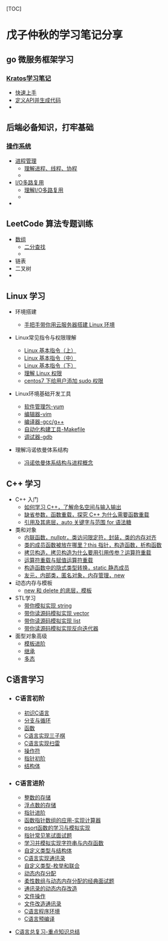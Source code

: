 [TOC]

# 戊子仲秋的学习笔记分享

## go 微服务框架学习

### [Kratos学习笔记](https://github.com/wuzizhongqiu/wuzi-study-note/tree/main/kratos学习笔记)

* [快速上手](https://github.com/wuzizhongqiu/wuzi-study-note/blob/main/kratos%E5%AD%A6%E4%B9%A0%E7%AC%94%E8%AE%B0/%E5%BF%AB%E9%80%9F%E4%B8%8A%E6%89%8B%E5%BE%AE%E6%9C%8D%E5%8A%A1%E6%A1%86%E6%9E%B6%20Kratos.md)
* [定义API并生成代码](https://github.com/wuzizhongqiu/wuzi-study-note/blob/main/kratos%E5%AD%A6%E4%B9%A0%E7%AC%94%E8%AE%B0/%E5%AE%9A%E4%B9%89API%E5%B9%B6%E7%94%9F%E6%88%90%E4%BB%A3%E7%A0%81.md)
* 



## 后端必备知识，打牢基础

### [操作系统](https://github.com/wuzizhongqiu/wuzi-study-note/tree/main/%E6%93%8D%E4%BD%9C%E7%B3%BB%E7%BB%9F)
* [进程管理](https://github.com/wuzizhongqiu/wuzi-study-note/tree/main/%E6%93%8D%E4%BD%9C%E7%B3%BB%E7%BB%9F/%E8%BF%9B%E7%A8%8B%E7%AE%A1%E7%90%86)
    * [理解进程、线程、协程](https://github.com/wuzizhongqiu/wuzi-study-note/blob/main/%E6%93%8D%E4%BD%9C%E7%B3%BB%E7%BB%9F/%E8%BF%9B%E7%A8%8B%E7%AE%A1%E7%90%86/%E7%90%86%E8%A7%A3%E8%BF%9B%E7%A8%8B%E3%80%81%E7%BA%BF%E7%A8%8B%E3%80%81%E5%8D%8F%E7%A8%8B.md)
    * 
* [I/O多路复用](https://github.com/wuzizhongqiu/wuzi-study-note/tree/main/%E6%93%8D%E4%BD%9C%E7%B3%BB%E7%BB%9F/IO%E5%A4%9A%E8%B7%AF%E5%A4%8D%E7%94%A8)
    * [理解I/O多路复用](https://github.com/wuzizhongqiu/wuzi-study-note/blob/main/%E6%93%8D%E4%BD%9C%E7%B3%BB%E7%BB%9F/IO%E5%A4%9A%E8%B7%AF%E5%A4%8D%E7%94%A8/%E7%90%86%E8%A7%A3IO%E5%A4%9A%E8%B7%AF%E5%A4%8D%E7%94%A8.md)
    * 
* 



## LeetCode 算法专题训练

* [数组](https://github.com/wuzizhongqiu/wuzi-study-note/tree/main/LeetCode%E7%AE%97%E6%B3%95%E4%B8%93%E9%A2%98%E7%BB%83%E4%B9%A0/%E6%95%B0%E7%BB%84)
    * [二分查找](https://github.com/wuzizhongqiu/wuzi-study-note/blob/main/LeetCode%E7%AE%97%E6%B3%95%E4%B8%93%E9%A2%98%E7%BB%83%E4%B9%A0/%E6%95%B0%E7%BB%84/%E4%BA%8C%E5%88%86%E6%9F%A5%E6%89%BE.md)
    * 
* 链表
* 二叉树
* 



## Linux 学习

* 环境搭建
    * [手把手带你用云服务器搭建 Linux 环境](https://blog.csdn.net/Locky136/article/details/130129941)

* Linux常见指令与权限理解
    * [Linux 基本指令（上）](https://blog.csdn.net/Locky136/article/details/130277372)
    * [Linux 基本指令（中）](https://blog.csdn.net/Locky136/article/details/130353126)
    * [Linux 基本指令（下）](https://blog.csdn.net/Locky136/article/details/130655812)
    * [理解 Linux 权限](https://blog.csdn.net/Locky136/article/details/130663499)
    * [centos7 下给用户添加 sudo 权限](https://blog.csdn.net/Locky136/article/details/131022002)

* Linux环境基础开发工具
    * [软件管理包-yum](https://blog.csdn.net/Locky136/article/details/130781283)
    * [编辑器-vim](https://blog.csdn.net/Locky136/article/details/130784207)
    * [编译器-gcc/g++](https://blog.csdn.net/Locky136/article/details/130777719)
    * [自动化构建工具-Makefile](https://blog.csdn.net/Locky136/article/details/131791662)
    * [调试器-gdb](https://blog.csdn.net/Locky136/article/details/131789741)

* 理解冯诺依曼体系结构
    * [冯诺依曼体系结构与进程概念](https://blog.csdn.net/Locky136/article/details/132121034)




## C++ 学习

* C++ 入门
    * [如何学习 C++，了解命名空间与输入输出](https://blog.csdn.net/Locky136/article/details/130579506)
    * [缺省参数，函数重载，探究 C++ 为什么需要函数重载](https://blog.csdn.net/Locky136/article/details/131338613)
    * [引用及其底层，auto 关键字与范围 for 语法糖](https://blog.csdn.net/Locky136/article/details/131353338)
* 类和对象
    * [内联函数，nullptr，类访问限定符，封装，类的内存对齐](https://blog.csdn.net/Locky136/article/details/131373344)
    * [类的成员函数被放在哪里？this 指针，构造函数，析构函数](https://blog.csdn.net/Locky136/article/details/131403220)
    * [拷贝构造，拷贝构造为什么要用引用传参？运算符重载](https://blog.csdn.net/Locky136/article/details/131429998)
    * [运算符重载与赋值运算符重载](https://blog.csdn.net/Locky136/article/details/131469364)
    * [构造函数中的隐式类型转换，static 静态成员](https://blog.csdn.net/Locky136/article/details/131487304)
    * [友元，内部类，匿名对象，内存管理，new](https://blog.csdn.net/Locky136/article/details/131500214)
* 动态内存与模板
    * [new 和 delete 的底层，模板](https://blog.csdn.net/Locky136/article/details/131509601)
* STL学习
    * [带你模拟实现 string](https://blog.csdn.net/Locky136/article/details/131640133)
    * [带你读源码模拟实现 vector](https://blog.csdn.net/Locky136/article/details/131740411)
    * [带你读源码模拟实现 list](https://blog.csdn.net/Locky136/article/details/131834920)
    * [带你读源码模拟实现反向迭代器](https://blog.csdn.net/Locky136/article/details/131942824)
* 面型对象高级
    * [模板进阶](https://blog.csdn.net/Locky136/article/details/131980631)
    * [继承](https://blog.csdn.net/Locky136/article/details/131985714)
    * [多态](https://blog.csdn.net/Locky136/article/details/132019390)



## C语言学习

* ### C语言初阶

    * [初识C语言](https://blog.csdn.net/Locky136/article/details/127354347)
    * [分支与循环](https://blog.csdn.net/Locky136/article/details/127434633)
    * [函数](https://blog.csdn.net/Locky136/article/details/127543806)
    * [C语言实现三子棋](https://blog.csdn.net/Locky136/article/details/127696187)
    * [C语言实现扫雷](https://blog.csdn.net/Locky136/article/details/127696209)
    * [操作符](https://blog.csdn.net/Locky136/article/details/127812345)
    * [指针初阶](https://blog.csdn.net/Locky136/article/details/127948346)
    * [结构体](https://blog.csdn.net/Locky136/article/details/127970193)

* ### C语言进阶

    * [整数的存储](https://blog.csdn.net/Locky136/article/details/128306488)
    * [浮点数的存储](https://blog.csdn.net/Locky136/article/details/128576744)
    * [指针进阶](https://blog.csdn.net/Locky136/article/details/128306498)
    * [函数指针数组的应用-实现计算器](https://blog.csdn.net/Locky136/article/details/128306612)
    * [qsort函数的学习与模拟实现](https://blog.csdn.net/Locky136/article/details/128589712)
    * [指针常见笔试面试题](https://blog.csdn.net/Locky136/article/details/128306624)
    * [学习并模拟实现字符串与内存函数](https://blog.csdn.net/Locky136/article/details/128306730)
    * [自定义类型与结构体](https://blog.csdn.net/Locky136/article/details/128306749)
    * [C语言实现通讯录](https://blog.csdn.net/Locky136/article/details/128656966)
    * [自定义类型-枚举和联合](https://blog.csdn.net/Locky136/article/details/128674189)
    * [动态内存分配](https://blog.csdn.net/Locky136/article/details/128306776)
    * [柔性数组与动态内存分配的经典面试题](https://blog.csdn.net/Locky136/article/details/128685853)
    * [通讯录的动态内存改造](https://blog.csdn.net/Locky136/article/details/128687055)
    * [文件操作](https://blog.csdn.net/Locky136/article/details/128306819)
    * [文件改造通讯录](https://blog.csdn.net/Locky136/article/details/128693464)
    * [C语言程序环境](https://blog.csdn.net/Locky136/article/details/128940508)
    * [C语言预编译](https://blog.csdn.net/Locky136/article/details/128942232)

* [C语言总复习-重点知识总结](https://blog.csdn.net/Locky136/article/details/128986774)





